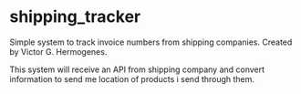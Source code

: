 # shipping_tracker
Simple system to track invoice numbers from shipping companies.
Created by Victor G. Hermogenes.

This system will receive an API from shipping company and convert information to send me location of products i send through them.
